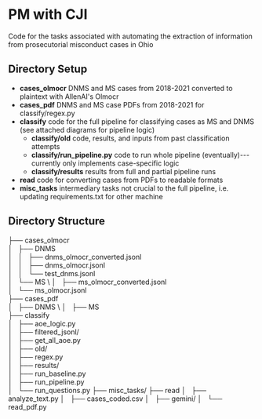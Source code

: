# PM with CJI

Code for the tasks associated with automating the extraction of information from prosecutorial misconduct cases in Ohio


## Directory Setup 
* **cases_olmocr** DNMS and MS cases from 2018-2021 converted to plaintext with AllenAI's Olmocr
* **cases_pdf** DNMS and MS case PDFs from 2018-2021 for classify/regex.py
* **classify** code for the full pipeline for classifying cases as MS and DNMS (see attached diagrams for pipeline logic)
    * **classify/old** code, results, and inputs from past classification attempts
    * **classify/run_pipeline.py** code to run whole pipeline (eventually)---currently only implements case-specific logic
    * **classify/results** results from full and partial pipeline runs
* **read** code for converting cases from PDFs to readable formats
* **misc_tasks** intermediary tasks not crucial to the full pipeline, i.e. updating requirements.txt for other machine


## Directory Structure
├── cases_olmocr \
│   ├── DNMS \
│   │   ├── dnms_olmocr_converted.jsonl \
│   │   ├── dnms_olmocr.jsonl \
│   │   └── test_dnms.jsonl \
│   └── MS \ 
│       ├── ms_olmocr_converted.jsonl \
│       └── ms_olmocr.jsonl \
├── cases_pdf \
│   ├── DNMS \ 
│   ├── MS \
├── classify \
│   ├── aoe_logic.py \
│   ├── filtered_jsonl/ \
│   ├── get_all_aoe.py \
│   ├── old/ \
│   ├── regex.py \
│   ├── results/ \
│   ├── run_baseline.py \
│   ├── run_pipeline.py \
│   └── run_questions.py
├── misc_tasks/
├── read
│   ├── analyze_text.py
│   ├── cases_coded.csv
│   ├── gemini/
│   └── read_pdf.py

